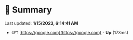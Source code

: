 # 📖 Summary
Last updated: **1/15/2023, 6:14:41 AM**

- `GET` [https://google.com](https://google.com) - **Up** (173ms)
